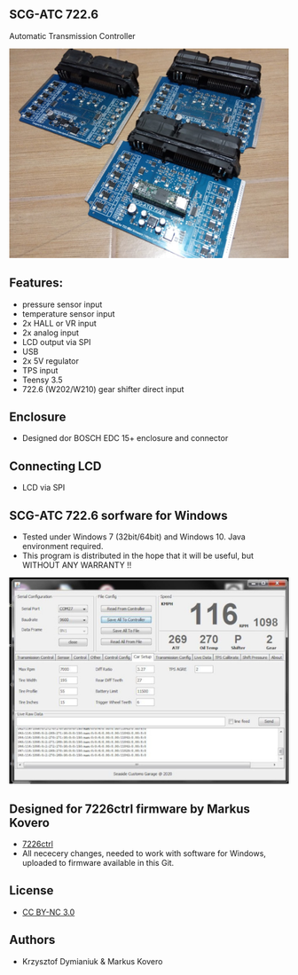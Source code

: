 ## SCG-ATC 722.6

Automatic Transmission Controller

![Boards](boards.jpg?raw=true "Boards")

## Features:
* pressure sensor input
* temperature sensor input
* 2x HALL or VR input
* 2x analog input
* LCD output via SPI
* USB
* 2x 5V regulator
* TPS input
* Teensy 3.5
* 722.6 (W202/W210) gear shifter direct input

## Enclosure
* Designed dor BOSCH EDC 15+ enclosure and connector

## Connecting LCD
* LCD via SPI

## SCG-ATC 722.6 sorfware for Windows
* Tested under Windows 7 (32bit/64bit) and Windows 10. Java environment required.
* This program is distributed in the hope that it will be useful, but WITHOUT ANY WARRANTY !!

![Software](soft_win.jpg?raw=true "Software")

## Designed for 7226ctrl firmware by Markus Kovero
* [7226ctrl](https://github.com/mkovero/7226ctrl)
* All nececery changes, needed to work with software for Windows, uploaded to firmware available in this Git. 

## License
* [CC BY-NC 3.0](https://creativecommons.org/licenses/by-nc/3.0/)

## Authors
* Krzysztof Dymianiuk & Markus Kovero
